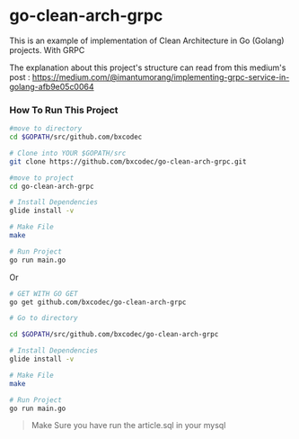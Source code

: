 # go-clean-arch-grpc

This is an example of implementation of Clean Architecture in Go (Golang) projects. With GRPC


The explanation about this project's structure  can read from this medium's post :  https://medium.com/@imantumorang/implementing-grpc-service-in-golang-afb9e05c0064

### How To Run This Project

```bash
#move to directory
cd $GOPATH/src/github.com/bxcodec

# Clone into YOUR $GOPATH/src
git clone https://github.com/bxcodec/go-clean-arch-grpc.git

#move to project
cd go-clean-arch-grpc

# Install Dependencies
glide install -v

# Make File
make

# Run Project
go run main.go

```

Or

```bash
# GET WITH GO GET
go get github.com/bxcodec/go-clean-arch-grpc

# Go to directory

cd $GOPATH/src/github.com/bxcodec/go-clean-arch-grpc

# Install Dependencies
glide install -v

# Make File
make

# Run Project
go run main.go
```


> Make Sure you have run the article.sql in your mysql
